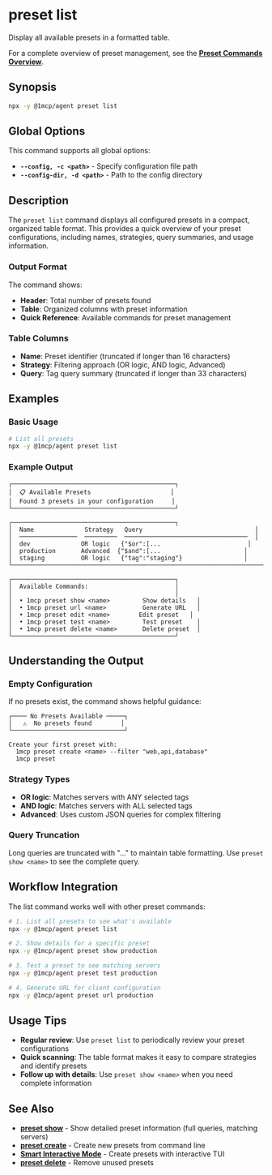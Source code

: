 # preset list

Display all available presets in a formatted table.

For a complete overview of preset management, see the **[Preset Commands Overview](./index)**.

## Synopsis

```bash
npx -y @1mcp/agent preset list
```

## Global Options

This command supports all global options:

- **`--config, -c <path>`** - Specify configuration file path
- **`--config-dir, -d <path>`** - Path to the config directory

## Description

The `preset list` command displays all configured presets in a compact, organized table format. This provides a quick overview of your preset configurations, including names, strategies, query summaries, and usage information.

### Output Format

The command shows:

- **Header**: Total number of presets found
- **Table**: Organized columns with preset information
- **Quick Reference**: Available commands for preset management

### Table Columns

- **Name**: Preset identifier (truncated if longer than 16 characters)
- **Strategy**: Filtering approach (OR logic, AND logic, Advanced)
- **Query**: Tag query summary (truncated if longer than 33 characters)

## Examples

### Basic Usage

```bash
# List all presets
npx -y @1mcp/agent preset list
```

### Example Output

```
┌─────────────────────────────────────────────┐
│  📋 Available Presets                      │
│  Found 3 presets in your configuration     │
└─────────────────────────────────────────────┘

┌─────────────────────────────────────────────┐
│  Name              Strategy   Query                               │
│  ────────────────  ─────────  ──────────────────────────────────  │
│  dev              OR logic   {"$or":[...                        │
│  production       Advanced  {"$and":[...                       │
│  staging          OR logic   {"tag":"staging"}                 │
└─────────────────────────────────────────────────────────────────────────────┘

┌─────────────────────────────────────────────┐
│  Available Commands:                        │
│                                             │
│  • 1mcp preset show <name>         Show details   │
│  • 1mcp preset url <name>          Generate URL   │
│  • 1mcp preset edit <name>        Edit preset   │
│  • 1mcp preset test <name>         Test preset    │
│  • 1mcp preset delete <name>       Delete preset  │
└─────────────────────────────────────────────┘
```

## Understanding the Output

### Empty Configuration

If no presets exist, the command shows helpful guidance:

```
┌──── No Presets Available ─────┐
│   ⚠️  No presets found        │
└───────────────────────────────┘

Create your first preset with:
  1mcp preset create <name> --filter "web,api,database"
  1mcp preset
```

### Strategy Types

- **OR logic**: Matches servers with ANY selected tags
- **AND logic**: Matches servers with ALL selected tags
- **Advanced**: Uses custom JSON queries for complex filtering

### Query Truncation

Long queries are truncated with "..." to maintain table formatting. Use `preset show <name>` to see the complete query.

## Workflow Integration

The list command works well with other preset commands:

```bash
# 1. List all presets to see what's available
npx -y @1mcp/agent preset list

# 2. Show details for a specific preset
npx -y @1mcp/agent preset show production

# 3. Test a preset to see matching servers
npx -y @1mcp/agent preset test production

# 4. Generate URL for client configuration
npx -y @1mcp/agent preset url production
```

## Usage Tips

- **Regular review**: Use `preset list` to periodically review your preset configurations
- **Quick scanning**: The table format makes it easy to compare strategies and identify presets
- **Follow up with details**: Use `preset show <name>` when you need complete information

## See Also

- **[preset show](./show)** - Show detailed preset information (full queries, matching servers)
- **[preset create](./create)** - Create new presets from command line
- **[Smart Interactive Mode](./)** - Create presets with interactive TUI
- **[preset delete](./delete)** - Remove unused presets
